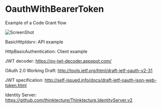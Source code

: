 OauthWithBearerToken
====================
Example of a Code Grant flow

![ScreenShot](http://i2.asp.net/media/4320135/webapiwithoauth.png?cdn_id=2014-01-17-001)

BasicHttpIdsrv: API example 

HttpBasicAuthentication: Client example

JWT decoder: https://py-jwt-decoder.appspot.com/

OAuth 2.0 Working Draft: http://tools.ietf.org/html/draft-ietf-oauth-v2-31

JWT specification: http://self-issued.info/docs/draft-ietf-oauth-json-web-token.html 

Identity Server: https://github.com/thinktecture/Thinktecture.IdentityServer.v2

